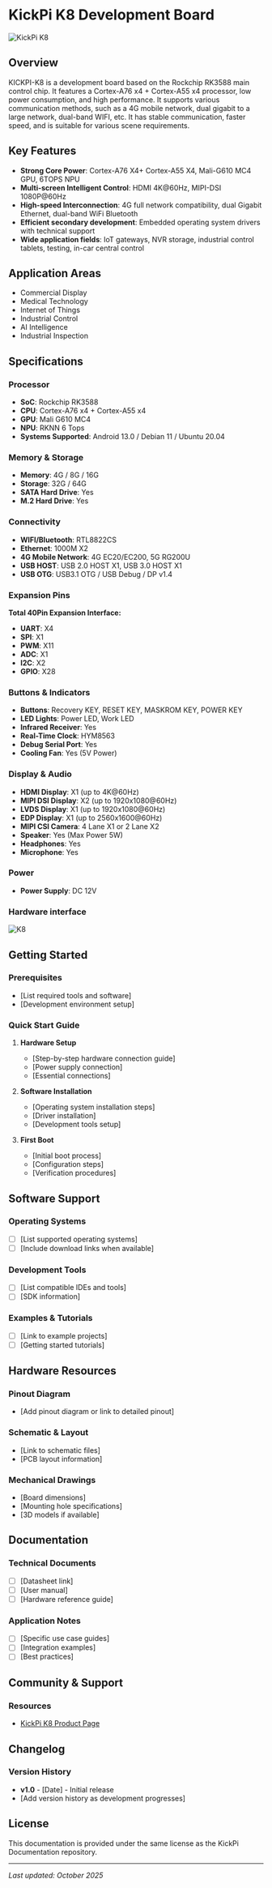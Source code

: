 # KickPi K8 Development Board

![KickPi K8](images/K8.png)

## Overview

KICKPI-K8 is a development board based on the Rockchip RK3588 main control chip. It features a Cortex-A76 x4 + Cortex-A55 x4 processor, low power consumption, and high performance. It supports various communication methods, such as a 4G mobile network, dual gigabit to a large network, dual-band WIFI, etc. It has stable communication, faster speed, and is suitable for various scene requirements.

## Key Features

- **Strong Core Power**: Cortex-A76 X4+ Cortex-A55 X4, Mali-G610 MC4 GPU, 6TOPS NPU
- **Multi-screen Intelligent Control**: HDMI 4K@60Hz, MIPI-DSI 1080P@60Hz
- **High-speed Interconnection**: 4G full network compatibility, dual Gigabit Ethernet, dual-band WiFi Bluetooth
- **Efficient secondary development**: Embedded operating system drivers with technical support
- **Wide application fields**: IoT gateways, NVR storage, industrial control tablets, testing, in-car central control

## Application Areas

- Commercial Display
- Medical Technology
- Internet of Things
- Industrial Control
- AI Intelligence
- Industrial Inspection

## Specifications

### Processor
- **SoC**: Rockchip RK3588
- **CPU**: Cortex-A76 x4 + Cortex-A55 x4
- **GPU**: Mali G610 MC4
- **NPU**: RKNN 6 Tops
- **Systems Supported**: Android 13.0 / Debian 11 / Ubuntu 20.04

### Memory & Storage
- **Memory**: 4G / 8G / 16G
- **Storage**: 32G / 64G
- **SATA Hard Drive**: Yes
- **M.2 Hard Drive**: Yes

### Connectivity
- **WIFI/Bluetooth**: RTL8822CS
- **Ethernet**: 1000M X2
- **4G Mobile Network**: 4G EC20/EC200, 5G RG200U
- **USB HOST**: USB 2.0 HOST X1, USB 3.0 HOST X1
- **USB OTG**: USB3.1 OTG / USB Debug / DP v1.4

### Expansion Pins
**Total 40Pin Expansion Interface:**
- **UART**: X4
- **SPI**: X1
- **PWM**: X11
- **ADC**: X1
- **I2C**: X2
- **GPIO**: X28

### Buttons & Indicators
- **Buttons**: Recovery KEY, RESET KEY, MASKROM KEY, POWER KEY
- **LED Lights**: Power LED, Work LED
- **Infrared Receiver**: Yes
- **Real-Time Clock**: HYM8563
- **Debug Serial Port**: Yes
- **Cooling Fan**: Yes (5V Power)

### Display & Audio
- **HDMI Display**: X1 (up to 4K@60Hz)
- **MIPI DSI Display**: X2 (up to 1920x1080@60Hz)
- **LVDS Display**: X1 (up to 1920x1080@60Hz)
- **EDP Display**: X1 (up to 2560x1600@60Hz)
- **MIPI CSI Camera**: 4 Lane X1 or 2 Lane X2
- **Speaker**: Yes (Max Power 5W)
- **Headphones**: Yes
- **Microphone**: Yes

### Power
- **Power Supply**: DC 12V

### Hardware interface
![K8](images/Hardware%20interface.png)

## Getting Started

### Prerequisites
- [List required tools and software]
- [Development environment setup]

### Quick Start Guide

1. **Hardware Setup**
   - [Step-by-step hardware connection guide]
   - [Power supply connection]
   - [Essential connections]

2. **Software Installation**
   - [Operating system installation steps]
   - [Driver installation]
   - [Development tools setup]

3. **First Boot**
   - [Initial boot process]
   - [Configuration steps]
   - [Verification procedures]

## Software Support

### Operating Systems
- [ ] [List supported operating systems]
- [ ] [Include download links when available]

### Development Tools
- [ ] [List compatible IDEs and tools]
- [ ] [SDK information]

### Examples & Tutorials
- [ ] [Link to example projects]
- [ ] [Getting started tutorials]

## Hardware Resources

### Pinout Diagram
- [Add pinout diagram or link to detailed pinout]

### Schematic & Layout
- [Link to schematic files]
- [PCB layout information]

### Mechanical Drawings
- [Board dimensions]
- [Mounting hole specifications]
- [3D models if available]

## Documentation

### Technical Documents
- [ ] [Datasheet link]
- [ ] [User manual]
- [ ] [Hardware reference guide]

### Application Notes
- [ ] [Specific use case guides]
- [ ] [Integration examples]
- [ ] [Best practices]

## Community & Support

### Resources
- [KickPi K8 Product Page](https://www.kickpi.com/product/k8/)

## Changelog

### Version History
- **v1.0** - [Date] - Initial release
- [Add version history as development progresses]

## License

This documentation is provided under the same license as the KickPi Documentation repository.

---

*Last updated: October 2025*